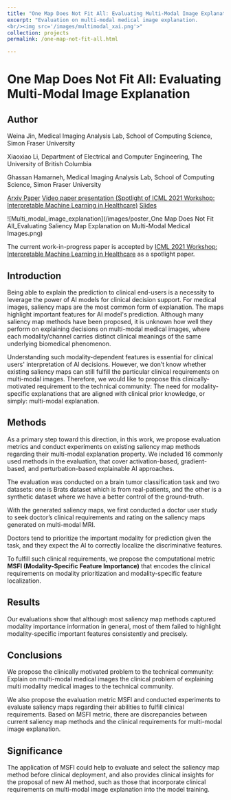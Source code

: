 ```yaml
---
title: "One Map Does Not Fit All: Evaluating Multi-Modal Image Explanation"
excerpt: "Evaluation on multi-modal medical image explanation.
<br/><img src='/images/multimodal_xai.png'>"
collection: projects
permalink: /one-map-not-fit-all.html

---
```

# One Map Does Not Fit All: Evaluating Multi-Modal Image Explanation

## Author

Weina Jin, Medical Imaging Analysis Lab, School of Computing Science, Simon Fraser University

Xiaoxiao Li, Department of Electrical and Computer Engineering, The University of British Columbia

Ghassan Hamarneh, Medical Imaging Analysis Lab, School of Computing Science, Simon Fraser University

<a href="https://arxiv.org/abs/2107.05047" target="_blank">Arxiv Paper</a>
<a href="https://youtu.be/J-ceZ20cBJk" target="_blank">Video paper presentation (Spotlight of ICML 2021 Workshop: Interpretable Machine Learning in Healthcare)</a>
<a href="https://docs.google.com/presentation/d/1cQbQOxqihgm5QpdeUGFdabnY9ulVnRt2D7GtYbK_Kv0/edit?usp=sharing" target="_blank">Slides</a>


![Multi_modal_image_explanation](/images/poster_One Map Does Not Fit All_Evaluating Saliency Map Explanation on Multi-Modal Medical Images.png)

The current work-in-progress paper is accepted by <a href="https://sites.google.com/view/imlh2021/" target="_blank">ICML 2021 Workshop: Interpretable Machine Learning in Healthcare</a> as a spotlight paper.


## Introduction
Being able to explain the prediction to clinical end-users is a necessity to leverage the power of AI models for clinical decision support. For medical images, saliency maps are the most common form of explanation. The maps highlight important features for AI model's prediction. Although many saliency map methods have been proposed, it is unknown how well they perform on explaining decisions on multi-modal medical images, where each modality/channel carries distinct clinical meanings of the same underlying biomedical phenomenon.

Understanding such modality-dependent features is essential for clinical users' interpretation of AI decisions. However, we don’t know whether existing saliency maps can still fulfill the particular clinical requirements on multi-modal images. Therefore, we would like to propose this clinically-motivated requirement to the technical community: The need for modality-specific explanations that are aligned with clinical prior knowledge, or simply: multi-modal explanation.


## Methods

As a primary step toward this direction, in this work, we propose evaluation metrics and conduct experiments on existing saliency map methods regarding their multi-modal explanation property. We included 16 commonly used methods in the evaluation, that cover activation-based, gradient-based, and perturbation-based explainable AI approaches.

The evaluation was conducted on a brain tumor classification task and two datasets: one is Brats dataset which is from real-patients, and the other is a synthetic dataset where we have a better control of the ground-truth.

With the generated saliency maps, we first conducted a doctor user study to seek doctor’s clinical requirements and rating on the saliency maps generated on multi-modal MRI.

Doctors tend to prioritize the important modality for prediction given the task, and they expect the AI to correctly localize the discriminative features.

To fulfill such clinical requirements, we propose the computational metric **MSFI (Modality-Specific Feature Importance)** that encodes the clinical requirements on modality prioritization and modality-specific feature localization.


## Results

Our evaluations show that although most saliency map methods captured modality importance information in general, most of them failed to highlight modality-specific important features consistently and precisely.


## Conclusions
We propose the clinically motivated problem to the technical community: Explain on multi-modal medical images the clinical problem of explaining multi modality medical images to the technical community.

We also propose the evaluation metric MSFI and conducted experiments to evaluate saliency maps regarding their abilities to fulfill clinical requirements. Based on MSFI metric, there are discrepancies between current saliency map methods and the clinical requirements for multi-modal image explanation.

## Significance

The application of MSFI could help to evaluate and select the saliency map method before clinical deployment, and  also provides clinical insights for the proposal of new AI method, such as those that incorporate clinical requirements on multi-modal image explanation into the model training.



